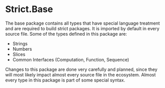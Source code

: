 # Strict.Base

The base package contains all types that have special language treatment and are required to build strict packages. It is imported
by default in every source file. 
Some of the types defined in this package are:
- Strings
- Numbers
- Slices
- Common Interfaces (Computation, Function, Sequence)

Changes to this package are done very carefully and planned, since they
will most likely impact almost every source file in the ecosystem.
Almost every type in this package is part of some special syntax.